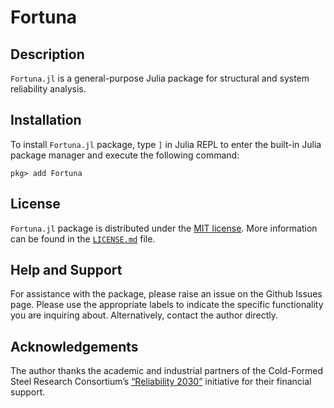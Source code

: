 # Fortuna

## Description

`Fortuna.jl` is a general-purpose Julia package for structural and system reliability analysis.

## Installation

To install `Fortuna.jl` package, type `]` in Julia REPL to enter the built-in Julia package manager and execute the following command:

```
pkg> add Fortuna
```

## License

`Fortuna.jl` package is distributed under the [MIT license](https://en.wikipedia.org/wiki/MIT_License). More information can be found in the [`LICENSE.md`](https://github.com/AkchurinDA/Fortuna.jl/blob/main/LICENSE.md) file.

## Help and Support

For assistance with the package, please raise an issue on the Github Issues page. Please use the appropriate labels to indicate the specific functionality you are inquiring about. Alternatively, contact the author directly.

## Acknowledgements

The author thanks the academic and industrial partners of the Cold-Formed Steel Research Consortium’s [“Reliability 2030”](https://cfsrc.org/2023/01/01/reliability-2030-design-of-steel-as-a-system/) initiative for their financial support.